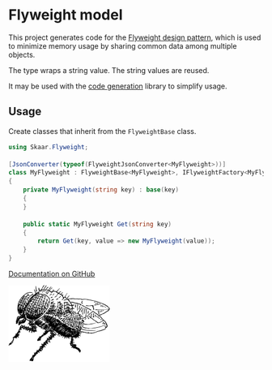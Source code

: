 Flyweight model
===
This project generates code for the [Flyweight design pattern](https://en.wikipedia.org/wiki/Flyweight_pattern),
which is used to minimize memory usage by sharing common data among multiple objects.

The type wraps a string value. The string values are reused.

It may be used with the [code generation](https://www.nuget.org/packages/Skaar.Flyweight.CodeGeneration) library 
to simplify usage.

## Usage

Create classes that inherit from the `FlyweightBase` class.

```csharp
using Skaar.Flyweight;

[JsonConverter(typeof(FlyweightJsonConverter<MyFlyweight>))]
class MyFlyweight : FlyweightBase<MyFlyweight>, IFlyweightFactory<MyFlyweight, string>
{
    private MyFlyweight(string key) : base(key)
    {
    }

    public static MyFlyweight Get(string key)
    {
        return Get(key, value => new MyFlyweight(value));
    }
}
```

[Documentation on GitHub](https://github.com/oyms/Flyweight/blob/main/README.md)

![Icon](https://raw.githubusercontent.com/oyms/Flyweight/refs/heads/main/.idea/.idea.Flyweight/.idea/icon.svg)